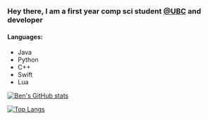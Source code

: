 ### Hey there, I am a first year comp sci student [@UBC](https://www.ubc.ca/) and developer 

#### Languages:
- Java
- Python
- C++
- Swift
- Lua

[![Ben's GitHub stats](https://github-readme-stats.vercel.app/api?username=Benjamin-Norton&show_icons=true&theme=gruvbox)](https://github.com/Benjamin-Norton/github-readme-stats)

[![Top Langs](https://github-readme-stats.vercel.app/api/top-langs/?username=Benjamin-Norton&layout=compact&theme=gruvbox)](https://github.com/Benjamin-Norton/github-readme-stats)
<!--
[![Ben's wakatime stats](https://github-readme-stats.vercel.app/api/wakatime?username=bawnorton&theme=gruvbox)](https://github.com/Benjamin-Norton/github-readme-stats) --!>
